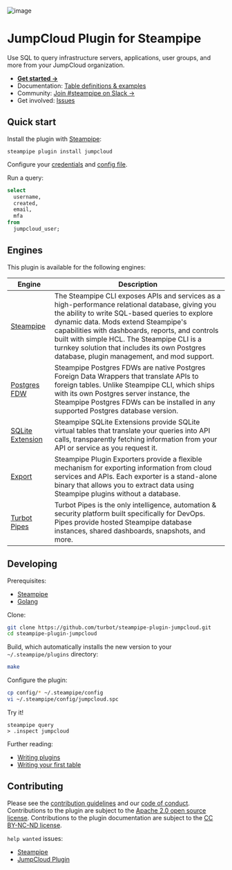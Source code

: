 ![image](https://hub.steampipe.io/images/plugins/turbot/jumpcloud-social-graphic.png)

# JumpCloud Plugin for Steampipe

Use SQL to query infrastructure servers, applications, user groups, and more from your JumpCloud organization.

- **[Get started →](https://hub.steampipe.io/plugins/turbot/jumpcloud)**
- Documentation: [Table definitions & examples](https://hub.steampipe.io/plugins/turbot/jumpcloud/tables)
- Community: [Join #steampipe on Slack →](https://turbot.com/community/join)
- Get involved: [Issues](https://github.com/turbot/steampipe-plugin-jumpcloud/issues)

## Quick start

Install the plugin with [Steampipe](https://steampipe.io):

```shell
steampipe plugin install jumpcloud
```

Configure your [credentials](https://hub.steampipe.io/plugins/turbot/jumpcloud#credentials) and [config file](https://hub.steampipe.io/plugins/turbot/jumpcloud#configuration).

Run a query:

```sql
select
  username,
  created,
  email,
  mfa
from
  jumpcloud_user;
```

## Engines

This plugin is available for the following engines:

| Engine        | Description
|---------------|------------------------------------------
| [Steampipe](https://steampipe.io/docs) | The Steampipe CLI exposes APIs and services as a high-performance relational database, giving you the ability to write SQL-based queries to explore dynamic data. Mods extend Steampipe's capabilities with dashboards, reports, and controls built with simple HCL. The Steampipe CLI is a turnkey solution that includes its own Postgres database, plugin management, and mod support.
| [Postgres FDW](https://steampipe.io/docs/steampipe_postgres/index) | Steampipe Postgres FDWs are native Postgres Foreign Data Wrappers that translate APIs to foreign tables. Unlike Steampipe CLI, which ships with its own Postgres server instance, the Steampipe Postgres FDWs can be installed in any supported Postgres database version.
| [SQLite Extension](https://steampipe.io/docs//steampipe_sqlite/index) | Steampipe SQLite Extensions provide SQLite virtual tables that translate your queries into API calls, transparently fetching information from your API or service as you request it.
| [Export](https://steampipe.io/docs/steampipe_export/index) | Steampipe Plugin Exporters provide a flexible mechanism for exporting information from cloud services and APIs. Each exporter is a stand-alone binary that allows you to extract data using Steampipe plugins without a database.
| [Turbot Pipes](https://turbot.com/pipes/docs) | Turbot Pipes is the only intelligence, automation & security platform built specifically for DevOps. Pipes provide hosted Steampipe database instances, shared dashboards, snapshots, and more.

## Developing

Prerequisites:

- [Steampipe](https://steampipe.io/downloads)
- [Golang](https://golang.org/doc/install)

Clone:

```sh
git clone https://github.com/turbot/steampipe-plugin-jumpcloud.git
cd steampipe-plugin-jumpcloud
```

Build, which automatically installs the new version to your `~/.steampipe/plugins` directory:

```sh
make
```

Configure the plugin:

```sh
cp config/* ~/.steampipe/config
vi ~/.steampipe/config/jumpcloud.spc
```

Try it!

```shell
steampipe query
> .inspect jumpcloud
```

Further reading:

- [Writing plugins](https://steampipe.io/docs/develop/writing-plugins)
- [Writing your first table](https://steampipe.io/docs/develop/writing-your-first-table)

## Contributing

Please see the [contribution guidelines](https://github.com/turbot/steampipe/blob/main/CONTRIBUTING.md) and our [code of conduct](https://github.com/turbot/steampipe/blob/main/CODE_OF_CONDUCT.md). Contributions to the plugin are subject to the [Apache 2.0 open source license](https://github.com/turbot/steampipe-plugin-jumpcloud/blob/main/LICENSE). Contributions to the plugin documentation are subject to the [CC BY-NC-ND license](https://github.com/turbot/steampipe-plugin-jumpcloud/blob/main/docs/LICENSE).

`help wanted` issues:

- [Steampipe](https://github.com/turbot/steampipe/labels/help%20wanted)
- [JumpCloud Plugin](https://github.com/turbot/steampipe-plugin-jumpcloud/labels/help%20wanted)
